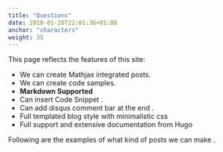 ```yaml
---
title: "Questions"
date: 2018-01-28T22:01:36+01:00
anchor: "characters"
weight: 35
---
```


This page reflects the features of this site:
- We can create Mathjax integrated posts.
- We can create code samples.
- **Markdown Supported**
- Can insert Code Snippet .
- Can add disqus comment bar at the end .
- Full templated blog style with minimalistic css
- Full support and extensive documentation from Hugo

Following are the examples of what kind of posts we can make .

